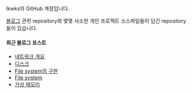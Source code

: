 lkwks의 GitHub 계정입니다.

[블로그](https://lkwks.github.io) 관련 repository와 몇몇 사소한 개인 프로젝트 소스파일들이 담긴 repository들이 있습니다.


#### 최근 블로그 포스트
<!-- BLOG-POST-LIST:START -->
- [네트워크 개요](https://lkwks.github.io/%EB%84%A4%ED%8A%B8%EC%9B%8C%ED%81%AC/2021/11/07/%EB%84%A4%ED%8A%B8%EC%9B%8C%ED%81%AC-%EA%B0%9C%EC%9A%94.html)
- [디스크](https://lkwks.github.io/os/2021/11/07/%EB%94%94%EC%8A%A4%ED%81%AC.html)
- [File system의 구현](https://lkwks.github.io/os/2021/11/05/file-system%EC%9D%98-%EA%B5%AC%ED%98%84.html)
- [File system](https://lkwks.github.io/os/2021/11/04/file-system.html)
- [가상 메모리](https://lkwks.github.io/os/2021/11/03/%EA%B0%80%EC%83%81-%EB%A9%94%EB%AA%A8%EB%A6%AC.html)
<!-- BLOG-POST-LIST:END -->
  
<!--![Top Langs](https://github-readme-stats.vercel.app/api/top-langs/?username=lkwks)-->
